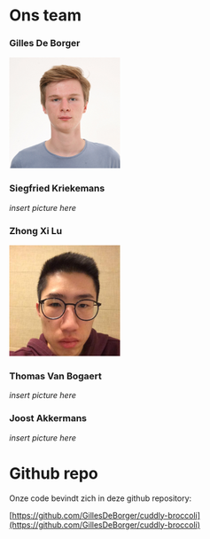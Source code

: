 # Ons team

### Gilles De Borger
<img src="https://github.com/KriekemansSiegfried/KriekemansSiegfried.github.io/blob/master/images/gilles.jpg?raw=true" width="200">

### Siegfried Kriekemans
*insert picture here*

### Zhong Xi Lu
<img src="https://github.com/KriekemansSiegfried/KriekemansSiegfried.github.io/blob/master/images/zhongxi.jpg?raw=true" width="200">

### Thomas Van Bogaert
*insert picture here*

### Joost Akkermans
*insert picture here*

# Github repo

Onze code bevindt zich in deze github repository:

[https://github.com/GillesDeBorger/cuddly-broccoli](https://github.com/GillesDeBorger/cuddly-broccoli)
